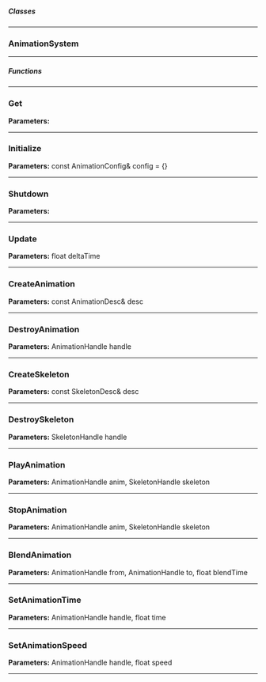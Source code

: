 
##### Classes
---
### AnimationSystem

---
##### Functions

---
### Get


**Parameters:** 

---

### Initialize



**Parameters:** const AnimationConfig& config = {}

---

### Shutdown



**Parameters:** 

---

### Update



**Parameters:** float deltaTime

---

### CreateAnimation



**Parameters:** const AnimationDesc& desc

---

### DestroyAnimation



**Parameters:** AnimationHandle handle

---

### CreateSkeleton



**Parameters:** const SkeletonDesc& desc

---

### DestroySkeleton



**Parameters:** SkeletonHandle handle

---

### PlayAnimation



**Parameters:** AnimationHandle anim, SkeletonHandle skeleton

---

### StopAnimation



**Parameters:** AnimationHandle anim, SkeletonHandle skeleton

---

### BlendAnimation



**Parameters:** AnimationHandle from, AnimationHandle to, float blendTime

---

### SetAnimationTime



**Parameters:** AnimationHandle handle, float time

---

### SetAnimationSpeed



**Parameters:** AnimationHandle handle, float speed

---
